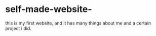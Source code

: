 # self-made-website-
this is my first website, and it has many things about me and a certain project i did.
